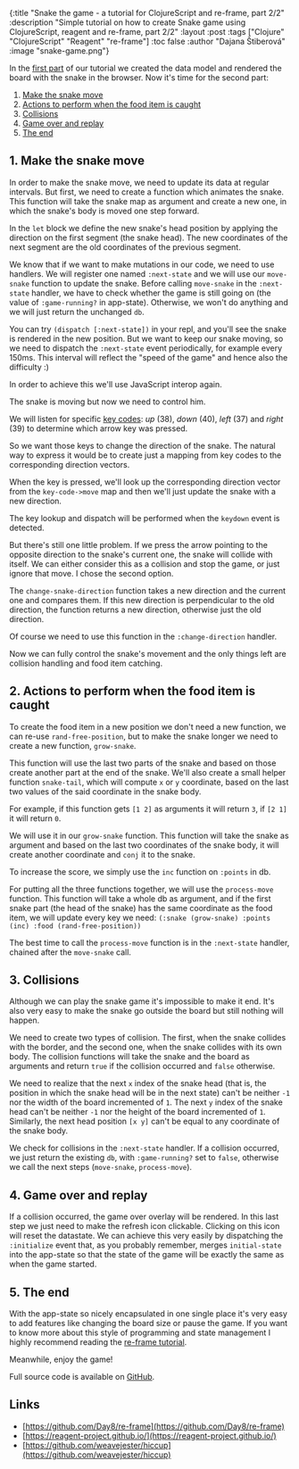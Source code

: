 {:title "Snake the game - a tutorial for ClojureScript and re-frame, part 2/2"
 :description  "Simple tutorial on how to create Snake game using ClojureScript, reagent and re-frame, part 2/2"
 :layout :post
 :tags  ["Clojure" "ClojureScript" "Reagent" "re-frame"]
 :toc false
 :author "Dajana Štiberová"
 :image "snake-game.png"}

In the [first part](http://lambdax.io/blog/posts/2016-01-19-snake-game-part-1.html)
of our tutorial we created the data model and rendered the board with the snake
in the browser. Now it's time for the second part:

1. [Make the snake move](#1._make_the_snake_move)
2. [Actions to perform when the food item is caught](#2._actions_to_perform_when_the_food_item_is_caught)
3. [Collisions](#3._collisions)
4. [Game over and replay](#4._game_over_and_replay)
5. [The end](#5._the_end)

## 1. Make the snake move

In order to make the snake move, we need to update its data at regular intervals.
But first, we need to create a function which animates the snake.
This function will take the snake map as argument and create a new one, in which
the snake's body is moved one step forward.

<script src="https://gist.github.com/dstiberova/9cd7dfc668c7af2f0b28.js"></script>

In the `let` block we define the new snake's head position by applying
the direction on the first segment (the snake head).
The new coordinates of the next segment are the old coordinates of the previous
segment.

We know that if we want to make mutations in our code, we need to use handlers.
We will register one named `:next-state` and we will use our `move-snake` function
to update the snake.
Before calling `move-snake` in the `:next-state` handler, we have to check
whether the game is still going on (the value of `:game-running?` in app-state).
Otherwise, we won't do anything and we will just return the unchanged `db`.

<script src="https://gist.github.com/dstiberova/ead3a55af334d8ddaf36.js"></script>

You can try `(dispatch [:next-state])` in your repl, and you'll see the snake is
rendered in the new position.
But we want to keep our snake moving, so we need to dispatch the `:next-state`
event periodically, for example every 150ms.
This interval will reflect the "speed of the game" and hence also the
difficulty :)

In order to achieve this we'll use JavaScript interop again.

<script src="https://gist.github.com/dstiberova/8e40c0dc4460099d3901.js"></script>

The snake is moving but now we need to control him.

We will listen for specific
[key codes](https://css-tricks.com/snippets/javascript/javascript-keycodes/):
_up_ (38), _down_ (40), _left_ (37) and _right_ (39) to determine which arrow
key was pressed.

So we want those keys to change the direction of the snake.
The natural way to express it would be to create just a mapping from key codes
to the corresponding direction vectors.

<script src="https://gist.github.com/dstiberova/29b393eba05f7f6932b9.js"></script>

When the key is pressed, we'll look up the corresponding direction vector
from the `key-code->move` map and then we'll just update the snake with a new
direction.

<script src="https://gist.github.com/dstiberova/7f0e0440b1bc91f78c44.js"></script>

The key lookup and dispatch will be performed when the `keydown` event
is detected.

<script src="https://gist.github.com/dstiberova/f9482091ed78721327e7.js"></script>

But there's still one little problem.
If we press the arrow pointing to the opposite direction to the snake's
current one, the snake will collide with itself.
We can either consider this as a collision and stop the game, or just ignore that move.
I chose the second option.

The `change-snake-direction` function takes a new direction and the current
one and compares them.
If this new direction is perpendicular to the old direction, the function
returns a new direction, otherwise just the old direction.

<script src="https://gist.github.com/dstiberova/0b1fe4352c2ec34997aa.js"></script>

Of course we need to use this function in the `:change-direction` handler.

<script src="https://gist.github.com/dstiberova/9a08ca320042a32ff6c8.js"></script>

Now we can fully control the snake's movement and the only things left are
collision handling and food item catching.

## 2. Actions to perform when the food item is caught

To create the food item in a new position we don't need a new function, we
can re-use `rand-free-position`, but to make the snake longer we need to create
a new function, `grow-snake`.

This function will use the last two parts of the snake and based on those
create another part at the end of the snake.
We'll also create a small helper function `snake-tail`, which will compute
`x` or `y` coordinate, based on the last two values of the said coordinate in
the snake body.

For example, if this function gets `[1 2]` as arguments it will return `3`,
if `[2 1]` it will return `0`.

<script src="https://gist.github.com/dstiberova/0d6ede73d35350319d6f.js"></script>

We will use it in our `grow-snake` function.
This function will take the snake as argument and based on the last two
coordinates of the snake body, it will create another coordinate and `conj`
it to the snake.

<script src="https://gist.github.com/dstiberova/857db40a6ba959797deb.js"></script>

To increase the score, we simply use the `inc` function on `:points` in db.

For putting all the three functions together, we will use the `process-move`
function.
This function will take a whole db as argument, and if the first snake part
(the head of the snake) has the same coordinate as the food item, we will
update every key we need:
`(:snake (grow-snake) :points (inc) :food (rand-free-position))`

<script src="https://gist.github.com/dstiberova/bdee06cd01afb3abc87d.js"></script>

The best time to call the `process-move` function is in the `:next-state` handler,
chained after the `move-snake` call.

<script src="https://gist.github.com/dstiberova/4306ef43c2453faca05f.js"></script>

## 3. Collisions

Although we can play the snake game it's impossible to make it end.
It's also very easy to make the snake go outside the board but still
nothing will happen.

We need to create two types of collision.
The first, when the snake collides with the border, and the second one, when the
snake collides with its own body.
The collision functions will take the snake and the board as arguments and
return `true` if the collision occurred and `false` otherwise.

We need to realize that the next `x` index of the snake head (that is, the position
in which the snake head will be in the next state) can't be neither `-1` nor
the width of the board incremented of `1`.
The next `y` index of the snake head can't be neither `-1` nor the height
of the board incremented of `1`.
Similarly, the next head position `[x y]` can't be equal to any coordinate
of the snake body.

<script src="https://gist.github.com/dstiberova/d735b421e3cb869778e4.js"></script>

We check for collisions in the `:next-state` handler.
If a collision occurred, we just return the existing `db`, with `:game-running?`
set to `false`, otherwise we call the next steps (`move-snake`, `process-move`).

<script src="https://gist.github.com/dstiberova/01b2a326c444352a4165.js"></script>

## 4. Game over and replay

If a collision occurred, the game over overlay will be rendered.
In this last step we just need to make the refresh icon clickable.
Clicking on this icon will reset the datastate. We can achieve this very easily
by dispatching the `:initialize` event that, as you probably remember,
merges `initial-state` into the app-state so that the state
of the game will be exactly the same as when the game started.

<script src="https://gist.github.com/dstiberova/bd4971f71776dc61b763.js"></script>

## 5. The end

With the app-state so nicely encapsulated in one single place it's very easy to
add features like changing the board size or pause the game. If you want to know
more about this style of programming and state management I highly recommend reading
the [re-frame tutorial](https://github.com/Day8/re-frame).

Meanwhile, enjoy the game!

<div id="app"></div>
<script src="../scripts/snake-game/snake_game.js"></script>
<link rel="stylesheet" type="text/css" href="../scripts/snake-game/style.css" />

Full source code is available on [GitHub](https://github.com/Lambda-X/snake-game/tree/v1.0).

## Links

- [https://github.com/Day8/re-frame](https://github.com/Day8/re-frame)
- [https://reagent-project.github.io/](https://reagent-project.github.io/)
- [https://github.com/weavejester/hiccup](https://github.com/weavejester/hiccup)
